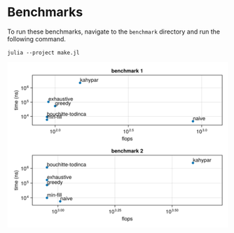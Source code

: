 # Benchmarks

To run these benchmarks, navigate to the `benchmark` directory and run the following command.
```
julia --project make.jl
```

![](figure.png)
